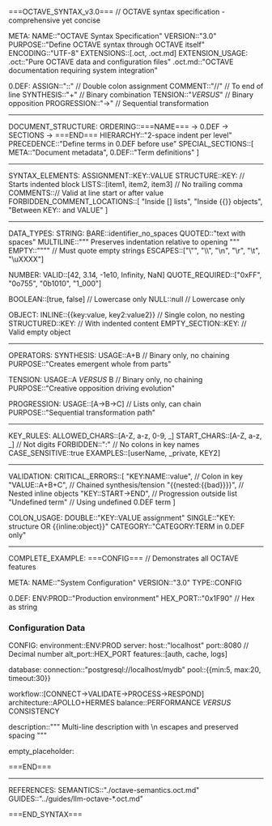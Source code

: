 ===OCTAVE_SYNTAX_v3.0===
// OCTAVE syntax specification - comprehensive yet concise

META:
  NAME::"OCTAVE Syntax Specification"
  VERSION::"3.0"
  PURPOSE::"Define OCTAVE syntax through OCTAVE itself"
  ENCODING::"UTF-8"
  EXTENSIONS::[.oct, .oct.md]
  EXTENSION_USAGE:
    .oct::"Pure OCTAVE data and configuration files"
    .oct.md::"OCTAVE documentation requiring system integration"

0.DEF:
  ASSIGN::"::"         // Double colon assignment
  COMMENT::"//"        // To end of line
  SYNTHESIS::"+"       // Binary combination
  TENSION::"_VERSUS_"  // Binary opposition
  PROGRESSION::"->"    // Sequential transformation

---

DOCUMENT_STRUCTURE:
  ORDERING::===NAME=== → 0.DEF → SECTIONS → ===END===
  HIERARCHY::"2-space indent per level"
  PRECEDENCE::"Define terms in 0.DEF before use"
  SPECIAL_SECTIONS::[
    META::"Document metadata",
    0.DEF::"Term definitions"
  ]

---

SYNTAX_ELEMENTS:
  ASSIGNMENT::KEY::VALUE
  STRUCTURE::KEY: // Starts indented block
  LISTS::[item1, item2, item3] // No trailing comma
  COMMENTS::// Valid at line start or after value
  FORBIDDEN_COMMENT_LOCATIONS::[
    "Inside [] lists",
    "Inside {{}} objects",
    "Between KEY:: and VALUE"
  ]

---

DATA_TYPES:
  STRING:
    BARE::identifier_no_spaces
    QUOTED::"text with spaces"
    MULTILINE::"""
    Preserves indentation
    relative to opening
    """
    EMPTY::"\"\"" // Must quote empty strings
    ESCAPES::["\\\"", "\\\\", "\\n", "\\r", "\\t", "\\uXXXX"]
    
  NUMBER:
    VALID::[42, 3.14, -1e10, Infinity, NaN]
    QUOTE_REQUIRED::["0xFF", "0o755", "0b1010", "1_000"]
    
  BOOLEAN::[true, false] // Lowercase only
  NULL::null // Lowercase only
  
  OBJECT:
    INLINE::{{key:value, key2:value2}} // Single colon, no nesting
    STRUCTURED::KEY: // With indented content
    EMPTY_SECTION::KEY: // Valid empty object

---

OPERATORS:
  SYNTHESIS:
    USAGE::A+B // Binary only, no chaining
    PURPOSE::"Creates emergent whole from parts"
    
  TENSION:
    USAGE::A _VERSUS_ B // Binary only, no chaining
    PURPOSE::"Creative opposition driving evolution"
    
  PROGRESSION:
    USAGE::[A->B->C] // Lists only, can chain
    PURPOSE::"Sequential transformation path"

---

KEY_RULES:
  ALLOWED_CHARS::[A-Z, a-z, 0-9, _]
  START_CHARS::[A-Z, a-z, _] // Not digits
  FORBIDDEN::":"  // No colons in key names
  CASE_SENSITIVE::true
  EXAMPLES::[userName, _private, KEY2]

---

VALIDATION:
  CRITICAL_ERRORS::[
    "KEY:NAME::value",      // Colon in key
    "VALUE::A+B+C",        // Chained synthesis/tension
    "{{nested:{{bad}}}}",  // Nested inline objects
    "KEY::START->END",     // Progression outside list
    "Undefined term"       // Using undefined 0.DEF term
  ]
  
  COLON_USAGE:
    DOUBLE::"KEY::VALUE assignment"
    SINGLE::"KEY: structure OR {{inline:object}}"
    CATEGORY::"CATEGORY:TERM in 0.DEF only"

---

COMPLETE_EXAMPLE:
===CONFIG===
// Demonstrates all OCTAVE features

META:
  NAME::"System Configuration"
  VERSION::"3.0"
  TYPE::CONFIG

0.DEF:
  ENV:PROD::"Production environment"
  HEX_PORT::"0x1F90" // Hex as string

### Configuration Data
CONFIG:
  environment::ENV:PROD
  server:
    host::"localhost"
    port::8080 // Decimal number
    alt_port::HEX_PORT
    features::[auth, cache, logs]
    
  database:
    connection::"postgresql://localhost/mydb"
    pool::{{min:5, max:20, timeout:30}}
    
  workflow::[CONNECT->VALIDATE->PROCESS->RESPOND]
  architecture::APOLLO+HERMES
  balance::PERFORMANCE _VERSUS_ CONSISTENCY
  
  description::"""
  Multi-line description with \n escapes
  and preserved   spacing
  """
  
  empty_placeholder:
  
===END===

---

REFERENCES:
  SEMANTICS::"./octave-semantics.oct.md"
  GUIDES::"../guides/llm-octave-*.oct.md"

===END_SYNTAX===